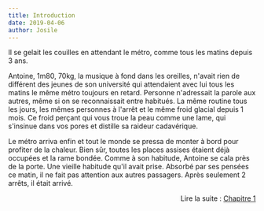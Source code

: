 ```yaml
---
title: Introduction
date: 2019-04-06
author: Josile
---
```


Il se gelait les couilles en attendant le métro, comme tous les matins depuis 3 ans.

Antoine, 1m80, 70kg, la musique à fond dans les oreilles, n'avait rien de différent des jeunes de son université qui attendaient avec lui tous les matins le même métro toujours en retard. Personne n'adressait la parole aux autres, même si on se reconnaissait entre habitués. La même routine tous les jours, les mêmes personnes à l'arrêt et le même froid glacial depuis 1 mois. Ce froid perçant qui vous troue la peau comme une lame, qui s'insinue dans vos pores et distille sa raideur cadavérique.

Le métro arriva enfin et tout le monde se pressa de monter à bord pour profiter de la chaleur. Bien sûr, toutes les places assises étaient déjà occupées et la rame bondée. Comme à son habitude, Antoine se cala près de la porte. Une vieille habitude qu'il avait prise. Absorbé par ses pensées ce matin, il ne fait pas attention aux autres passagers. Après seulement 2 arrêts, il était arrivé.



<div class="sep"></div>
<div style="text-align: right"> Lire la suite : <a href="{{site.baseurl}}{% post_url 2019-04-07-Chapitre1 %}">Chapitre 1</a> </div>

